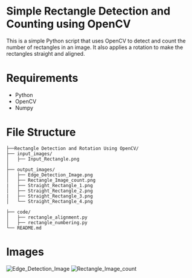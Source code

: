 # Simple Rectangle Detection and Counting using OpenCV
This is a simple Python script that uses OpenCV to detect and count the number of rectangles in an image. It also applies a rotation to make the rectangles straight and aligned.

# Requirements
- Python
- OpenCV
- Numpy
# File Structure

    ├──Rectangle Detection and Rotation Using OpenCV/
    ├── input_images/
    │   ├── Input_Rectangle.png
    │   
    ├── output_images/
    │   ├── Edge_Detection_Image.png
    │   ├── Rectangle_Image_count.png
    |   ├── Straight_Rectangle_1.png
    │   ├── Straight_Rectangle_2.png
    |   ├── Straight_Rectangle_3.png
    │   └── Straight_Rectangle_4.png

    ├── code/
    │   ├── rectangle_alignment.py
    │   ├── rectangle_numbering.py
    └── README.md

# Images

![Edge_Detection_Image](https://user-images.githubusercontent.com/45705878/234575028-a6a27e85-00a1-42c3-aa06-2d45dfc136a2.png)
![Rectangle_Image_count](https://user-images.githubusercontent.com/45705878/234575052-c7cc3ac1-c623-4ae8-929d-da46882f23fc.png)
